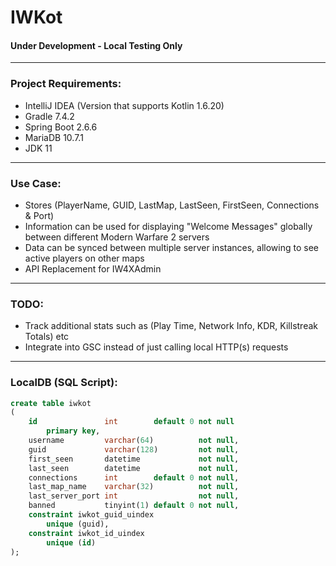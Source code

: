 # IWKot
#### Under Development - Local Testing Only

---

### Project Requirements:

- IntelliJ IDEA (Version that supports Kotlin 1.6.20)
- Gradle 7.4.2
- Spring Boot 2.6.6
- MariaDB 10.7.1
- JDK 11

---

### Use Case:

- Stores (PlayerName, GUID, LastMap, LastSeen, FirstSeen, Connections & Port) 
- Information can be used for displaying "Welcome Messages" globally between different Modern Warfare 2 servers
- Data can be synced between multiple server instances, allowing to see active players on other maps
- API Replacement for IW4XAdmin

---

### TODO:

- Track additional stats such as (Play Time, Network Info, KDR, Killstreak Totals) etc
- Integrate into GSC instead of just calling local HTTP(s) requests

---

### LocalDB (SQL Script):
```sql
create table iwkot
(
    id               int        default 0 not null
        primary key,
    username         varchar(64)          not null,
    guid             varchar(128)         not null,
    first_seen       datetime             not null,
    last_seen        datetime             not null,
    connections      int        default 0 not null,
    last_map_name    varchar(32)          not null,
    last_server_port int                  not null,
    banned           tinyint(1) default 0 not null,
    constraint iwkot_guid_uindex
        unique (guid),
    constraint iwkot_id_uindex
        unique (id)
);
```